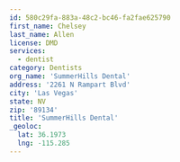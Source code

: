 ```yaml
---
id: 580c29fa-883a-48c2-bc46-fa2fae625790
first_name: Chelsey
last_name: Allen
license: DMD
services:
  - dentist
category: Dentists
org_name: 'SummerHills Dental'
address: '2261 N Rampart Blvd'
city: 'Las Vegas'
state: NV
zip: '89134'
title: 'SummerHills Dental'
_geoloc:
  lat: 36.1973
  lng: -115.285
---
```

